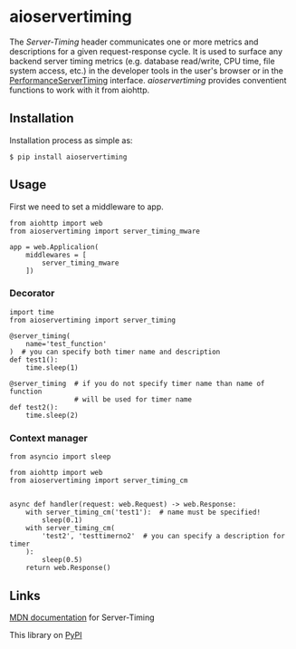 # aioservertiming

The *Server-Timing* header communicates one or more metrics and descriptions for a given request-response cycle. It is used to surface any backend server timing metrics (e.g. database read/write, CPU time, file system access, etc.) in the developer tools in the user's browser or in the [PerformanceServerTiming](https://developer.mozilla.org/en-US/docs/Web/API/PerformanceServerTiming) interface. *aioservertiming* provides conventient functions to work with it from aiohttp.

## Installation

Installation process as simple as:

    $ pip install aioservertiming

## Usage

First we need to set a middleware to app.

```python3
from aiohttp import web
from aioservertiming import server_timing_mware

app = web.Applicalion(
    middlewares = [
        server_timing_mware
    ])
```

### Decorator

```python3
import time
from aioservertiming import server_timing

@server_timing(
    name='test_function'
)  # you can specify both timer name and description
def test1():
    time.sleep(1)

@server_timing  # if you do not specify timer name than name of function
                # will be used for timer name
def test2():
    time.sleep(2)
```

### Context manager

```python3
from asyncio import sleep

from aiohttp import web
from aioservertiming import server_timing_cm


async def handler(request: web.Request) -> web.Response:
    with server_timing_cm('test1'):  # name must be specified!
        sleep(0.1)
    with server_timing_cm(
        'test2', 'testtimerno2'  # you can specify a description for timer
    ):
        sleep(0.5)
    return web.Response()

```

## Links

[MDN documentation](https://developer.mozilla.org/en-US/docs/Web/HTTP/Headers/Server-Timing) for Server-Timing

This library on [PyPI](https://pypi.org/project/aioservertiming/)
